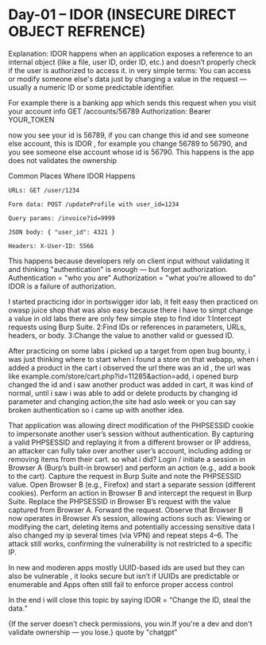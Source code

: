 # Day-01 – IDOR (INSECURE DIRECT OBJECT REFRENCE)

Explanation:
IDOR happens when an application exposes a reference to an internal object (like a file, user ID, order ID, etc.) and doesn’t properly check if the user is authorized to access it. 
in very simple terms: You can access or modify someone else's data just by changing a value in the request — usually a numeric ID or some predictable identifier.

For example there is a banking app which sends this request when you visit your account info
GET /accounts/56789
Authorization: Bearer YOUR_TOKEN

now you see your id is 56789, if you can change this id and see someone else account, this is IDOR , for example you change 56789 to 56790, and you see someone else account whose id is 56790. This happens is the app does not validates the ownership

Common Places Where IDOR Happens

    URLs: GET /user/1234

    Form data: POST /updateProfile with user_id=1234

    Query params: /invoice?id=9999

    JSON body: { "user_id": 4321 }

    Headers: X-User-ID: 5566
    
This happens because developers rely on client input without validating it and thinking "authentication" is enough — but forget authorization.
Authentication = "who you are"
Authorization = "what you’re allowed to do"
IDOR is a failure of authorization.



I started practicing idor in portswigger idor lab, it felt easy then practiced on owasp juice shop that was also easy because there i have to simpt change a value
in old labs there are only few simple step to find idor
1:Intercept requests using Burp Suite.
2:Find IDs or references in parameters, URLs, headers, or body.
3:Change the value to another valid or guessed ID.

After practicing on some labs i picked up a target from open bug bounty, i was just thinking where to start when i found a store on that webapp, when i added a product in the cart i observed the url there was an id , the url was like example.com/store/cart.php?id=11285&action=add, i opened burp changed the id and i saw another product was added in cart, it was kind of normal, until i saw i was able to add or delete products by changing id parameter and changing action,the site had aslo week or you can say broken authentication so i came up with another idea.

That application was allowing direct modification of the PHPSESSID cookie to impersonate another user’s session without authentication. By capturing a valid PHPSESSID and replaying it from a different browser or IP address, an attacker can fully take over another user’s account, including adding or removing items from their cart.
so what i did?
Login / initiate a session in Browser A (Burp’s built-in browser) and perform an action (e.g., add a book to the cart).
Capture the request in Burp Suite and note the PHPSESSID value.
Open Browser B (e.g., Firefox) and start a separate session (different cookies).
Perform an action in Browser B and intercept the request in Burp Suite.
Replace the PHPSESSID in Browser B’s request with the value captured from Browser A.
Forward the request.
Observe that Browser B now operates in Browser A’s session, allowing actions such as: Viewing or modifying the cart, deleting items and potentially accessing sensitive data
I also changed my ip several times  (via VPN) and repeat steps 4–6. The attack still works, confirming the vulnerability is not restricted to a specific IP.

In new and moderen apps mostly UUID-based ids are used but they can also be vulnerable , it looks secure but isn’t if UUIDs are predictable or enumerable and Apps often still fail to enforce proper access control


In the end i will close this topic by saying IDOR = “Change the ID, steal the data.”

{If the server doesn’t check permissions, you win.If you're a dev and don't validate ownership — you lose.} quote by "chatgpt"
